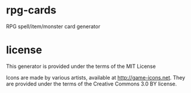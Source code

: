 rpg-cards
=========

RPG spell/item/monster card generator


license
=======

This generator is provided under the terms of the MIT License

Icons are made by various artists, available at http://game-icons.net.
They are provided under the terms of the Creative Commons 3.0 BY license.
